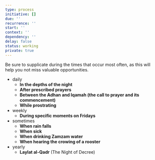```yaml
---
type: process
initiative: []
due: ''
recurrence: ''
start: ''
context: ''
dependency: ''
delay: false
status: working
private: true
---
```


Be sure to supplicate during the times that occur most often, as this will help you not miss valuable opportunities.

* daily
	* **In the depths of the night**
	* **After prescribed prayers**
	* **Between the Adhan and Iqamah (the call to prayer and its commencement)**
	* **While prostrating**
* weekly
	* **During specific moments on Fridays**
* sometimes
	* **When rain falls**
	* **When sick**
	* **When drinking Zamzam water**
	* **When hearing the crowing of a rooster**
* yearly
	* **Laylat al-Qadr** (The Night of Decree)
